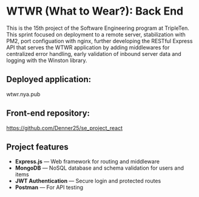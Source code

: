 # WTWR (What to Wear?): Back End

This is the 15th project of the Software Engineering program at TripleTen. This sprint focused on deployment to a remote server, stabilization with PM2, port configuation with nginx, further developing the RESTful Express API that serves the WTWR application by adding middlewares for centralized error handling, early validation of inbound server data and logging with the Winston library.

## Deployed application:

wtwr.nya.pub

## Front-end repository:

https://github.com/Denner25/se_project_react

## Project features

- **Express.js** — Web framework for routing and middleware
- **MongoDB** — NoSQL database and schema validation for users and items
- **JWT Authentication** — Secure login and protected routes
- **Postman** — For API testing
